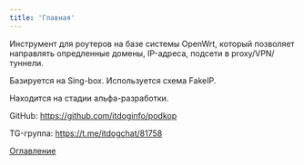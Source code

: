 ```yaml
---
title: 'Главная'
---
```


Инструмент для роутеров на базе системы OpenWrt, который позволяет направлять опредленные домены, IP-адреса, подсети в proxy/VPN/туннели. 

Базируется на Sing-box. Используется схема FakeIP.

Находится на стадии альфа-разработки.

GitHub: https://github.com/itdoginfo/podkop

TG-группа: https://t.me/itdogchat/81758

[Оглавление](/docs)